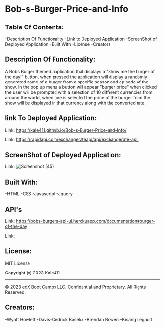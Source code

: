 # Bob-s-Burger-Price-and-Info



## Table Of Contents:
-Description Of Functionality
-Link to Deployed Application
-ScreenShot of Deployed Application
-Built With
-License
-Creators

## Description Of Functionality:
A Bobs Burger themed application that displays a "Show me the burger of the day!" button, when pressed the application will display a randomly generated name of a burger from a specific season and episode of the show.
In the pop up menu a button will appear "burger price" when clicked the user will be prompted with a selection of 10 different currencies from around the world, when one is selected the price of the burger from the show will be displayed in that currency along with the converted rate.



## link To Deployed Application:

Link: https://kale411.github.io/Bob-s-Burger-Price-and-Info/

Link: https://rapidapi.com/exchangerateapi/api/exchangerate-api/

## ScreenShot of Deployed Application:

Link: ![Screenshot (45)](https://user-images.githubusercontent.com/116604140/226782512-73b8c212-dd8d-4f78-aabd-d46632392b8e.png)

## Built With:
-HTML
-CSS
-Javascript
-Jquery

## API's

Link: https://bobs-burgers-api-ui.herokuapp.com/documentation#burger-of-the-day

Link: 

## License:

MIT License

Copyright (c) 2023 Kale411

- - -
© 2023 edX Boot Camps LLC. Confidential and Proprietary. All Rights Reserved.

## Creators:
-Wyatt Howlett
-Davis-Cedrick Baseka
-Brendan Bowen
-Kisang Legault

